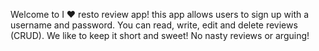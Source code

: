 Welcome to I ❤ resto review app! this app allows users to sign up with a username and password.
You can read, write, edit and delete reviews (CRUD). We like to keep it short and sweet! No nasty reviews or arguing!
